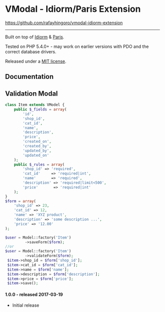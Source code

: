 VModal - Idiorm/Paris Extension
=====
https://github.com/rafayhingoro/vmodal-idiorm-extension

---

Built on top of [Idiorm](http://github.com/j4mie/idiorm/) & [Paris](https://github.com/j4mie/paris).

Tested on PHP 5.4.0+ - may work on earlier versions with PDO and the correct database drivers.

Released under a [MIT license](http://en.wikipedia.org/wiki/MIT_licenses).

Documentation
-------------

Validation Modal
-------------------
```php
class Item extends VModel {
    public $_fields = array(
        'id',
        'shop_id',
        'cat_id',
        'name',
        'description',
        'price',
        'created_on',
        'created_by',
        'updated_by',
        'updated_on'
    );
    public $_rules = array(
        'shop_id' => 'required',
        'cat_id'     => 'required|int',
        'name'       => 'required',
        'description' => 'required|limit<500',
        'price'       => 'required|int'
    );
}
$form = array(
    'shop_id' => 23,
    'cat_id' => 12,
    'name' => 'XYZ product',
    'description' => 'some description ...',
    'price' => '12.00'
);

$user = Model::factory('Item')
         ->saveForm($form);
//or
$user = Model::factory('Item')
         ->validateForm($form);
 $item->shop_id = $form['shop_id'];
 $item->cat_id = $form['cat_id'];
 $item->name = $form['name'];
 $item->description = $form['description'];
 $item->price = $form['price'];
 $item->save();
```

#### 1.0.0 - released 2017-03-19

* Initial release
